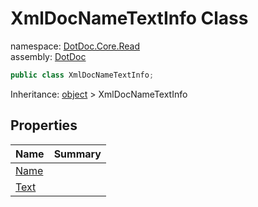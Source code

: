 ﻿# XmlDocNameTextInfo Class

namespace: [DotDoc\.Core\.Read](../DotDoc.Core.Read.md)<br />
assembly: [DotDoc](../../DotDoc.md)



```csharp
public class XmlDocNameTextInfo;
```

Inheritance: [object](https://docs.microsoft.com/ja-jp/dotnet/api/System.Object) > XmlDocNameTextInfo

## Properties

| Name | Summary |
|------|---------|
| [Name](./XmlDocNameTextInfo/Name.md) |  |
| [Text](./XmlDocNameTextInfo/Text.md) |  |


